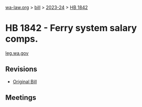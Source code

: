 [wa-law.org](/) > [bill](/bill/) > [2023-24](/bill/2023-24/) > [HB 1842](/bill/2023-24/hb/1842/)

# HB 1842 - Ferry system salary comps.
[leg.wa.gov](https://app.leg.wa.gov/billsummary?BillNumber=1842&Year=2023&Initiative=false)

## Revisions
* [Original Bill](1/)

## Meetings